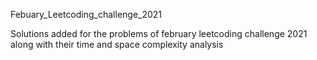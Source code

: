 Febuary_Leetcoding_challenge_2021


Solutions added for the problems of february leetcoding challenge 2021 along with their time and space complexity analysis

